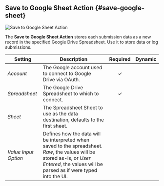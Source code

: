 ## Save to Google Sheet Action {#save-google-sheet}

![Save to Google Sheet Action](./assets/action-save-google-sheet.svg)

The **Save to Google Sheet Action** stores each submission data as a new record in the specified Google Drive Spreadsheet. Use it to store data or log submissions.

| Setting | Description | Required | Dynamic |
| --- | --- | :---: | :---: |
| *Account* | The Google account used to connect to Google Drive via OAuth. | &#x2713; |
| *Spreadsheet* | The Google Drive Spreadsheet to which to connect. | &#x2713; |
| *Sheet* | The Spreadsheet Sheet to use as the data destination, defaults to the first sheet. |
| *Value Input Option* | Defines how the data will be interpreted when saved to the spreadsheet. _Raw_, the values will be stored as-is, or _User Entered_, the values will be parsed as if were typed into the UI. |
<!--@include: ./common-action-settings.md-->

<!--@include: ./common-action-content-mapping.md-->